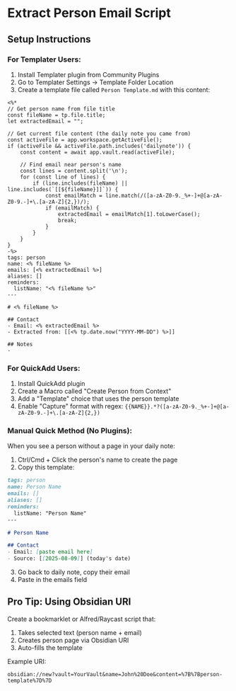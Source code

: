 # Extract Person Email Script

## Setup Instructions

### For Templater Users:

1. Install Templater plugin from Community Plugins
2. Go to Templater Settings → Template Folder Location
3. Create a template file called `Person Template.md` with this content:

```
<%* 
// Get person name from file title
const fileName = tp.file.title;
let extractedEmail = "";

// Get current file content (the daily note you came from)
const activeFile = app.workspace.getActiveFile();
if (activeFile && activeFile.path.includes('dailynote')) {
    const content = await app.vault.read(activeFile);
    
    // Find email near person's name
    const lines = content.split('\n');
    for (const line of lines) {
        if (line.includes(fileName) || line.includes(`[[${fileName}]]`)) {
            const emailMatch = line.match(/([a-zA-Z0-9._%+-]+@[a-zA-Z0-9.-]+\.[a-zA-Z]{2,})/);
            if (emailMatch) {
                extractedEmail = emailMatch[1].toLowerCase();
                break;
            }
        }
    }
}
-%>
tags: person
name: <% fileName %>
emails: [<% extractedEmail %>]
aliases: []
reminders:
  listName: "<% fileName %>"
---

# <% fileName %>

## Contact
- Email: <% extractedEmail %>
- Extracted from: [[<% tp.date.now("YYYY-MM-DD") %>]]

## Notes
- 
```

### For QuickAdd Users:

1. Install QuickAdd plugin
2. Create a Macro called "Create Person from Context"
3. Add a "Template" choice that uses the person template
4. Enable "Capture" format with regex: `{{NAME}}.*?([a-zA-Z0-9._%+-]+@[a-zA-Z0-9.-]+\.[a-zA-Z]{2,})`

### Manual Quick Method (No Plugins):

When you see a person without a page in your daily note:

1. Ctrl/Cmd + Click the person's name to create the page
2. Copy this template:

```markdown
tags: person
name: Person Name
emails: []
aliases: []
reminders:
  listName: "Person Name"
---

# Person Name

## Contact
- Email: [paste email here]
- Source: [[2025-08-09]] (today's date)
```

3. Go back to daily note, copy their email
4. Paste in the emails field

## Pro Tip: Using Obsidian URI

Create a bookmarklet or Alfred/Raycast script that:
1. Takes selected text (person name + email)
2. Creates person page via Obsidian URI
3. Auto-fills the template

Example URI:
```
obsidian://new?vault=YourVault&name=John%20Doe&content=%7B%7Bperson-template%7D%7D
```